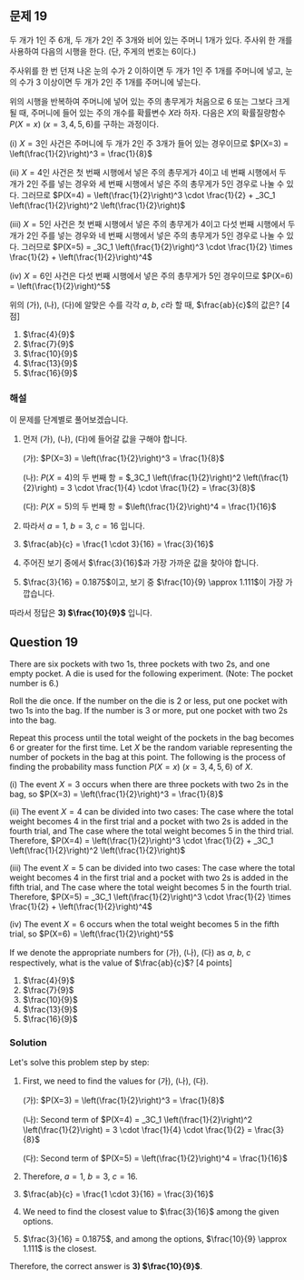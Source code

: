 

## 문제 19

두 개가 1인 주 6개, 두 개가 2인 주 3개와 비어 있는 주머니 1개가 있다. 주사위 한 개를 사용하여 다음의 시행을 한다. (단, 주게의 번호는 6이다.)

주사위를 한 번 던져 나온 눈의 수가 2 이하이면 두 개가 1인 주 1개를 주머니에 넣고, 눈의 수가 3 이상이면 두 개가 2인 주 1개를 주머니에 넣는다.

위의 시행을 반복하여 주머니에 넣어 있는 주의 총무게가 처음으로 6 또는 그보다 크게 될 때, 주머니에 들어 있는 주의 개수를 확률변수 $X$라 하자. 다음은 $X$의 확률질량함수 $P(X=x)$ $(x=3, 4, 5, 6)$를 구하는 과정이다.

(i) $X=3$인 사건은 주머니에 두 개가 2인 주 3개가 들어 있는 경우이므로
$P(X=3) = \left(\frac{1}{2}\right)^3 = \frac{1}{8}$

(ii) $X=4$인 사건은
첫 번째 시행에서 넣은 주의 총무게가 4이고 네 번째 시행에서 두 개가 2인 주를 넣는 경우와
세 번째 시행에서 넣은 주의 총무게가 5인 경우로 나눌 수 있다. 그러므로
$P(X=4) = \left(\frac{1}{2}\right)^3 \cdot \frac{1}{2} + _3C_1 \left(\frac{1}{2}\right)^2 \left(\frac{1}{2}\right)$

(iii) $X=5$인 사건은
첫 번째 시행에서 넣은 주의 총무게가 4이고 다섯 번째 시행에서 두 개가 2인 주를 넣는 경우와
네 번째 시행에서 넣은 주의 총무게가 5인 경우로 나눌 수 있다. 그러므로
$P(X=5) = _3C_1 \left(\frac{1}{2}\right)^3 \cdot \frac{1}{2} \times \frac{1}{2} + \left(\frac{1}{2}\right)^4$

(iv) $X=6$인 사건은 다섯 번째 시행에서 넣은 주의 총무게가 5인 경우이므로
$P(X=6) = \left(\frac{1}{2}\right)^5$

위의 (가), (나), (다)에 알맞은 수를 각각 $a$, $b$, $c$라 할 때, $\frac{ab}{c}$의 값은? [4점]

1) $\frac{4}{9}$
2) $\frac{7}{9}$
3) $\frac{10}{9}$
4) $\frac{13}{9}$
5) $\frac{16}{9}$

### 해설

이 문제를 단계별로 풀어보겠습니다.

1) 먼저 (가), (나), (다)에 들어갈 값을 구해야 합니다.

   (가): $P(X=3) = \left(\frac{1}{2}\right)^3 = \frac{1}{8}$
   
   (나): $P(X=4)$의 두 번째 항 = $_3C_1 \left(\frac{1}{2}\right)^2 \left(\frac{1}{2}\right) = 3 \cdot \frac{1}{4} \cdot \frac{1}{2} = \frac{3}{8}$
   
   (다): $P(X=5)$의 두 번째 항 = $\left(\frac{1}{2}\right)^4 = \frac{1}{16}$

2) 따라서 $a = 1$, $b = 3$, $c = 16$ 입니다.

3) $\frac{ab}{c} = \frac{1 \cdot 3}{16} = \frac{3}{16}$

4) 주어진 보기 중에서 $\frac{3}{16}$과 가장 가까운 값을 찾아야 합니다.

5) $\frac{3}{16} = 0.1875$이고, 보기 중 $\frac{10}{9} \approx 1.111$이 가장 가깝습니다.

따라서 정답은 **3) $\frac{10}{9}$** 입니다.

## Question 19

There are six pockets with two 1s, three pockets with two 2s, and one empty pocket. A die is used for the following experiment. (Note: The pocket number is 6.)

Roll the die once. If the number on the die is 2 or less, put one pocket with two 1s into the bag. If the number is 3 or more, put one pocket with two 2s into the bag.

Repeat this process until the total weight of the pockets in the bag becomes 6 or greater for the first time. Let $X$ be the random variable representing the number of pockets in the bag at this point. The following is the process of finding the probability mass function $P(X=x)$ $(x=3, 4, 5, 6)$ of $X$.

(i) The event $X=3$ occurs when there are three pockets with two 2s in the bag, so
$P(X=3) = \left(\frac{1}{2}\right)^3 = \frac{1}{8}$

(ii) The event $X=4$ can be divided into two cases:
The case where the total weight becomes 4 in the first trial and a pocket with two 2s is added in the fourth trial, and
The case where the total weight becomes 5 in the third trial. Therefore,
$P(X=4) = \left(\frac{1}{2}\right)^3 \cdot \frac{1}{2} + _3C_1 \left(\frac{1}{2}\right)^2 \left(\frac{1}{2}\right)$

(iii) The event $X=5$ can be divided into two cases:
The case where the total weight becomes 4 in the first trial and a pocket with two 2s is added in the fifth trial, and
The case where the total weight becomes 5 in the fourth trial. Therefore,
$P(X=5) = _3C_1 \left(\frac{1}{2}\right)^3 \cdot \frac{1}{2} \times \frac{1}{2} + \left(\frac{1}{2}\right)^4$

(iv) The event $X=6$ occurs when the total weight becomes 5 in the fifth trial, so
$P(X=6) = \left(\frac{1}{2}\right)^5$

If we denote the appropriate numbers for (가), (나), (다) as $a$, $b$, $c$ respectively, what is the value of $\frac{ab}{c}$? [4 points]

1) $\frac{4}{9}$
2) $\frac{7}{9}$
3) $\frac{10}{9}$
4) $\frac{13}{9}$
5) $\frac{16}{9}$

### Solution

Let's solve this problem step by step:

1) First, we need to find the values for (가), (나), (다).

   (가): $P(X=3) = \left(\frac{1}{2}\right)^3 = \frac{1}{8}$
   
   (나): Second term of $P(X=4) = _3C_1 \left(\frac{1}{2}\right)^2 \left(\frac{1}{2}\right) = 3 \cdot \frac{1}{4} \cdot \frac{1}{2} = \frac{3}{8}$
   
   (다): Second term of $P(X=5) = \left(\frac{1}{2}\right)^4 = \frac{1}{16}$

2) Therefore, $a = 1$, $b = 3$, $c = 16$.

3) $\frac{ab}{c} = \frac{1 \cdot 3}{16} = \frac{3}{16}$

4) We need to find the closest value to $\frac{3}{16}$ among the given options.

5) $\frac{3}{16} = 0.1875$, and among the options, $\frac{10}{9} \approx 1.111$ is the closest.

Therefore, the correct answer is **3) $\frac{10}{9}$**.
